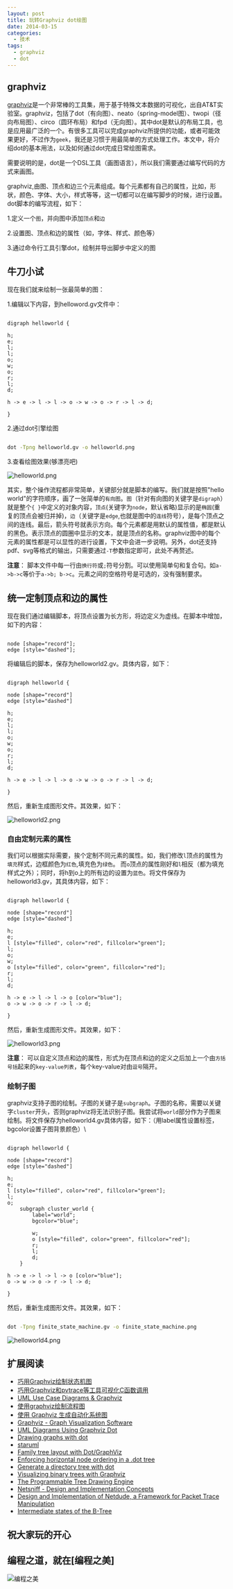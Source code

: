 ```yaml
---
layout: post
title: 玩转Graphviz dot绘图
date: 2014-03-15
categories:
  - 技术
tags:
  - graphviz
  - dot
---
```

## graphviz

[graphviz](http://www.graphviz.org/)是一个非常棒的工具集，用于基于特殊文本数据的可视化，出自AT&T实验室。graphviz，包括了dot（有向图）、neato（spring-model图）、twopi（径向布局图）、circo（圆环布局）和fpd（无向图）。其中dot是默认的布局工具，也是应用最广泛的一个。有很多工具可以完成graphviz所提供的功能，或者可能效果更好，不过作为`geek`，我还是习惯于用最简单的方式处理工作。本文中，将介绍dot的基本用法，以及如何通过dot完成日常绘图需求。

需要说明的是，dot是一个DSL工具（画图语言），所以我们需要通过编写代码的方式来画图。

graphviz,由图、顶点和边三个元素组成。每个元素都有自己的属性，比如，形状，颜色、字体、大小，样式等等，这一切都可以在编写脚步的时候，进行设置。dot脚本的编写流程，如下：

1.定义一个`图`，并向图中添加`顶点`和`边`

2.设置图、顶点和边的属性（如，字体、样式、颜色等）

3.通过命令行工具引擎dot，绘制并导出脚步中定义的图


## 牛刀小试 

现在我们就来绘制一张最简单的图：

1.编辑以下内容，到helloword.gv文件中：

```graphviz

digraph helloworld {

h;
e;
l;
l;
o;
w;
o;
r;
l;
d;

h -> e -> l -> l -> o -> w -> o -> r -> l -> d;

}
```

2.通过dot引擎绘图

```bash

dot -Tpng helloworld.gv -o helloworld.png
```

3.查看绘图效果(够漂亮吧)

![helloworld.png](/img/article/graphviz/helloworld.png)


其实，整个操作流程都非常简单，关键部分就是脚本的编写。我们就是按照"hello world"的字符顺序，画了一张简单的`有向图`。`图`（针对有向图的关键字是`digraph`）就是整个`{ }`中定义的对象内容，`顶点`(关键字为`node`，默认省略)显示的是`椭圆`(重复的顶点会被归并掉)，`边`（关键字是`edge`,也就是图中的`连线`符号），是每个顶点之间的连线。最后，箭头符号就表示方向。每个元素都是用默认的属性值，都是默认的黑色。表示顶点的圆圈中显示的文本，就是顶点的名称。graphviz图中的每个元素的属性都是可以显性的进行设置，下文中会进一步说明。另外，dot还支持pdf、svg等格式的输出，只需要通过`-T`参数指定即可，此处不再赘述。

__注意__： 脚本文件中每一行由`换行符`或`;`符号分割。可以使用简单句和复合句。如`a->b->c`等价于`a->b; b->c`。元素之间的空格符号是可选的，没有强制要求。


## 统一定制顶点和边的属性

现在我们通过编辑脚本，将顶点设置为长方形，将边定义为虚线。在脚本中增加，如下的内容：

```graphviz

node [shape="record"];
edge [style="dashed"];
```

将编辑后的脚本，保存为helloworld2.gv。具体内容，如下：

```graphviz

digraph helloworld {

node [shape="record"]
edge [style="dashed"]

h;
e;
l;
l;
o;
w;
o;
r;
l;
d;

h -> e -> l -> l -> o -> w -> o -> r -> l -> d;

}
```

然后，重新生成图形文件。其效果，如下：

![helloworld2.png](/img/article/graphviz/helloworld2.png)


### 自由定制元素的属性


我们可以根据实际需要，挨个定制不同元素的属性。如，我们修改`l`顶点的属性为`填充`样式，边框颜色为`红色`,填充色为`绿色`。
而`o`顶点的属性刚好和`l`相反（都为填充样式之外）；同时，将h到o上的所有边的设置为`蓝色`。将文件保存为helloworld3.gv，其具体内容，如下：

```graphviz

digraph helloworld {

node [shape="record"]
edge [style="dashed"]

h;
e;
l [style="filled", color="red", fillcolor="green"];
l;
o;
w;
o [style="filled", color="green", fillcolor="red"];
r;
l;
d;

h -> e -> l -> l -> o [color="blue"];
o -> w -> o -> r -> l -> d;

}
```

然后，重新生成图形文件。其效果，如下：

![helloworld3.png](/img/article/graphviz/helloworld3.png)

__注意__： 可以自定义顶点和边的属性，形式为在顶点和边的定义之后加上一个由`方括号括`起来的`key-value列表`，每个key-value对由`逗号`隔开。


### 绘制子图

graphviz支持子图的绘制。子图的关键子是`subgraph`。子图的名称，需要以关键字`cluster`开头，否则graphviz将无法识别子图。我尝试将`world`部分作为子图来绘制。将文件保存为helloworld4.gv具体内容，如下：（用label属性设置标签，bgcolor设置子图背景颜色）\

```graphviz

digraph helloworld {

node [shape="record"]
edge [style="dashed"]

h;
e;
l [style="filled", color="red", fillcolor="green"];
l;
o;
    subgraph cluster_world {
        label="world";
        bgcolor="blue";

        w;
        o [style="filled", color="green", fillcolor="red"];
        r;
        l;
        d;
    }

h -> e -> l -> l -> o [color="blue"];
o -> w -> o -> r -> l -> d;

}
```

然后，重新生成图形文件。其效果，如下：

```bash

dot -Tpng finite_state_machine.gv -o finite_state_machine.png
```

![helloworld4.png](/img/article/graphviz/helloworld4.png)


## 扩展阅读

* [巧用Graphviz绘制状态机图](http://guiquanz.me/2013/01/21/draw-finite-state-machine-by-graphviz/)
* [巧用Graphviz和pvtrace等工具可视化C函数调用](http://guiquanz.me/2012/10/15/linux_c_call_trace/)
* [UML Use Case Diagrams & Graphviz](http://martin.elwin.com/blog/2008/05/uml-use-case-diagrams-graphviz/)
* [使用graphviz绘制流程图](http://icodeit.org/2012/01/%E4%BD%BF%E7%94%A8graphviz%E7%BB%98%E5%88%B6%E6%B5%81%E7%A8%8B%E5%9B%BE/)
* [使用 Graphviz 生成自动化系统图](http://www.ibm.com/developerworks/cn/aix/library/au-aix-graphviz/)
* [Graphviz - Graph Visualization Software](http://www.graphviz.org/)
* [UML Diagrams Using Graphviz Dot](http://www.ffnn.nl/pages/articles/media/uml-diagrams-using-graphviz-dot.php)
* [Drawing graphs with dot](http://www.graphviz.org/pdf/dotguide.pdf)
* [staruml](http://staruml.io/)
* [Family tree layout with Dot/GraphViz](http://stackoverflow.com/questions/2271704/family-tree-layout-with-dot-graphviz)
* [Enforcing horizontal node ordering in a .dot tree](http://stackoverflow.com/questions/10902745/enforcing-horizontal-node-ordering-in-a-dot-tree)
* [Generate a directory tree with dot](http://www.graphviz.org/content/generate-directory-tree-dot)
* [Visualizing binary trees with Graphviz](http://eli.thegreenplace.net/2009/11/23/visualizing-binary-trees-with-graphviz)
* [The Programmable Tree Drawing Engine](http://pythonhosted.org/ete2/tutorial/tutorial_drawing.html)
* [Netsniff - Design and Implementation Concepts](http://caia.swin.edu.au/reports/050204A/CAIA-TR-050204A.pdf)
* [Design and Implementation of Netdude, a Framework for Packet Trace Manipulation](http://netdude.sourceforge.net/doco/netdude-freenix2004/)
* [Intermediate states of the B-Tree](http://ysangkok.github.io/js-clrs-btree/btree.html)

## 祝大家玩的开心

## 编程之道，就在[编程之美]

![编程之美](/img/weixin_qr.jpg)

